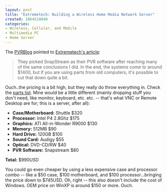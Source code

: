 ```yaml
--- 
layout: post
title: "Extremetech: Building a Wireless Home Media Network Server"
created: 1064510040
categories: 
- Wireless, Cellular, and Mobile
- Multimedia PC
- Home Server
---
```

The <a href="http://www.pvrblog.com/pvr/2003/09/building_a_wire.html">PVRBlog</a> pointed to <a href="http://www.extremetech.com/article2/0,3973,1276366,00.asp">Extremetech's article</a>:
<blockquote>They picked SnapStream as their PVR software after reaching many of the same conclusions I did. In the end, the systems come to around $1400, but if you are using parts from old computers, it's possible to cut that down quite a bit.</blockquote>
Ouch..the pricing is a bit high, but they really do throw everything in.<!--break--> Check the <a href="http://www.extremetech.com/article2/0,3973,1276435,00.asp">parts list</a>. Mine would be a little different (mainly dropping stuff you don't need, like monitor, keyboard, etc. etc. -- that's what VNC or Remote Desktop are for; this is a server, after all):
<ul>
<li><strong>Case/Motherboard:</strong> Shuttle $320</li><li><strong>Processor:</strong> Intel P4 2.8Ghz $175</li><li><strong>Graphics:</strong> ATI All-in-Wonder R9000 $130</li><li><strong>Memory:</strong> 512MB $90</li><li><strong>Hard Drive:</strong> 120GB $100</li><li><strong>Sound Card:</strong> Audigy $55</li><li><strong>Optical:</strong> DVD-CD/RW $40</li><li><strong>PVR Software:</strong> Snapstream $80</li></ul>
<strong>Total:</strong> $990USD

You could go even cheaper by using a less expensive case and processor combo -- like a $50 case, $100 motherboard, and $100 processor...bringing the price down to $745USD. Oh, right -- this also doesn't include the cost of Windows. OEM price on WinXP is around $150 or more. Ouch.
